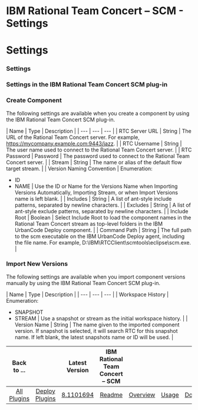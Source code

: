 
IBM Rational Team Concert – SCM - Settings
==========================================

# Settings



### Settings






### Settings in the IBM Rational Team Concert SCM plug-in




### Create Component


The following 
settings are available when you create a component by using the IBM Rational Team Concert SCM plug-in.





| Name | 
Type | Description |
| --- | --- | --- |
| RTC Server URL | String | The URL of the Rational Team Concert server. For 
example, https://mycompany.example.com:9443/jazz. |
| RTC Username | String | The user name used to connect to the 
Rational Team Concert server. |
| RTC Password | Password | The password used to connect to the Rational Team Concert 
server. |
| Stream | String | The name or alias of the default flow target stream. |
| Version Naming Convention | 
Enumeration:
* ID
* NAME
 | Use the ID or Name for the Versions Name when Importing Versions Automatically, Importing 
Stream, or when Import Versions name is left blank. |
| Includes | String | A list of ant-style include patterns, 
separated by newline characters. |
| Excludes | String | A list of ant-style exclude patterns, separated by newline 
characters. |
| Include Root | Boolean | Select Include Root to load the component names in the Rational Team Concert 
stream as top-level folders in the IBM UrbanCode Deploy component. |
| Command Path | String | The full path to the scm 
executable on the IBM UrbanCode Deploy agent, including the file name. For example, 
D:\IBM\RTCClient\scmtools\eclipse\scm.exe. |


 


### Import New Versions


The following settings are available when 
you import component versions manually by using the IBM Rational Team Concert SCM plug-in. 




| Name | Type | 
Description |
| --- | --- | --- |
| Workspace History | Enumeration:
* SNAPSHOT
* STREAM
 | Use a snapshot or stream as 
the initial workspace history. |
| Version Name | String | The name given to the imported component version. If snapshot
 is selected, it will search RTC for this snapshot name. If left blank, the latest snapshots name or ID will be used. |





|Back to ...||Latest Version|IBM Rational Team Concert – SCM ||||
| :---: | :---: | :---: | :---: | :---: | :---: | :---: |
|[All Plugins](../../index.md)|[Deploy Plugins](../README.md)|[8.1101694](https://raw.githubusercontent.com/UrbanCode/IBM-UCD-PLUGINS/main/files/air-plugin-RTC-scm/air-plugin-RTC-scm-8.1101694.zip)|[Readme](README.md)|[Overview](overview.md)|[Usage](usage.md)|[Downloads](downloads.md)|
